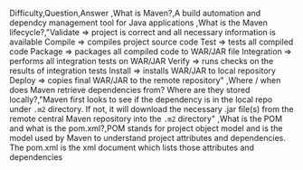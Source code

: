 Difficulty,Question,Answer
,What is Maven?,A build automation and dependcy management tool for Java applications
,What is the Maven lifecycle?,"Validate => project is correct and all necessary information is available
Compile => compiles project source code
Test => tests all compiled code
Package => packages all compiled code to WAR/JAR file
Integration => performs all integration tests on WAR/JAR
Verify => runs checks on the results of integration tests
Install => installs WAR/JAR to local repository
Deploy => copies final WAR/JAR to the remote repository"
,Where / when does Maven retrieve dependencies from? Where are they stored locally?,"Maven first looks to see if the dependency is in the local repo under `.m2` directory. If not, it will download the necessary .jar file(s) from the remote central Maven repository into the `.m2` directory"
,What is the POM and what is the pom.xml?,POM stands for project object model and is the model used by Maven to understand project attributes and dependencies. The pom.xml is the xml document which lists those attributes and dependencies